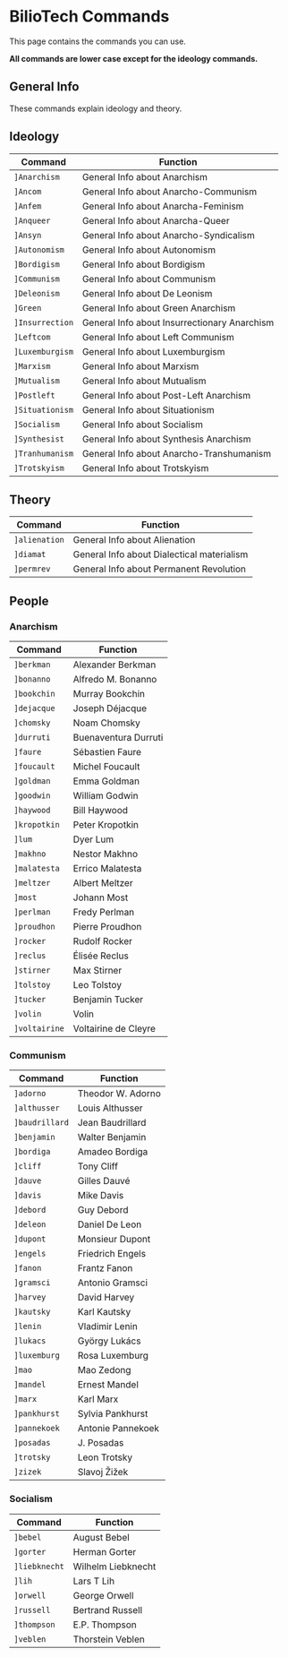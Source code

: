 # BilioTech Commands

This page contains the commands you can use. 

**All commands are lower case except for the ideology commands.**

## General Info

These commands explain ideology and theory.

## Ideology

| Command | Function |
| -------- | -------- |
| ```]Anarchism```   | General Info about Anarchism   |
| ```]Ancom```  | General Info about Anarcho-Communism   |
| ```]Anfem```   | General Info about Anarcha-Feminism   |
| ```]Anqueer```   | General Info about Anarcha-Queer   |
| ```]Ansyn```   | General Info about Anarcho-Syndicalism   |
| ```]Autonomism```   | General Info about Autonomism   |
| ```]Bordigism```   | General Info about Bordigism   |
| ```]Communism```   | General Info about Communism   |
| ```]Deleonism```   | General Info about De Leonism   |
| ```]Green```   | General Info about Green Anarchism   |
| ```]Insurrection```   | General Info about Insurrectionary Anarchism  |
| ```]Leftcom```   | General Info about Left Communism  |
| ```]Luxemburgism```   | General Info about Luxemburgism  |
| ```]Marxism```  | General Info about Marxism   |
| ```]Mutualism```  | General Info about Mutualism  |
| ```]Postleft```  | General Info about Post-Left Anarchism  |
| ```]Situationism```   | General Info about Situationism   |
| ```]Socialism```   | General Info about Socialism   |
| ```]Synthesist```   | General Info about Synthesis Anarchism   |
| ```]Tranhumanism```   | General Info about Anarcho-Transhumanism   |
| ```]Trotskyism```   | General Info about Trotskyism   |

## Theory

| Command | Function |
| -------- | -------- |
| ```]alienation```   | General Info about Alienation   |
| ```]diamat```   | General Info about Dialectical materialism   |
| ```]permrev```  | General Info about Permanent Revolution  |

## People

### Anarchism

| Command | Function |
| -------- | -------- |
| ```]berkman```   | Alexander Berkman   |
| ```]bonanno```  | Alfredo M. Bonanno   |
| ```]bookchin```   | Murray Bookchin   |
| ```]dejacque```   | Joseph Déjacque   |
| ```]chomsky```  | Noam Chomsky   |
| ```]durruti```   | Buenaventura Durruti   |
| ```]faure```   | Sébastien Faure   |
| ```]foucault```   | Michel Foucault   |
| ```]goldman```  | Emma Goldman   |
| ```]goodwin```  | William Godwin   |
| ```]haywood```  | Bill Haywood   |
| ```]kropotkin```   | Peter Kropotkin   |
| ```]lum```   | Dyer Lum   |
| ```]makhno```   | Nestor Makhno   |
| ```]malatesta```   | Errico Malatesta   |
| ```]meltzer```   | Albert Meltzer   |
| ```]most```   | Johann Most   |
| ```]perlman```  | Fredy Perlman   |
| ```]proudhon```  | Pierre Proudhon   |
| ```]rocker```  | Rudolf Rocker   |
| ```]reclus```  | Élisée Reclus   |
| ```]stirner```   | Max Stirner   |
| ```]tolstoy```  | Leo Tolstoy   |
| ```]tucker```   | Benjamin Tucker   |
| ```]volin```  | Volin   |
| ```]voltairine```   | Voltairine de Cleyre   |



### Communism

| Command | Function |
| -------- | -------- |
| ```]adorno```   | Theodor W. Adorno   |
| ```]althusser```   | Louis Althusser   |
| ```]baudrillard```  | Jean Baudrillard   |
| ```]benjamin```  | Walter Benjamin   |
| ```]bordiga```   | Amadeo Bordiga   |
| ```]cliff```   | Tony Cliff   |
| ```]dauve```  | Gilles Dauvé   |
| ```]davis```   | Mike Davis   |
| ```]debord```   | Guy Debord   |
| ```]deleon```   | Daniel De Leon   |
| ```]dupont```  | Monsieur Dupont   |
| ```]engels```  | Friedrich Engels   |
| ```]fanon```  | Frantz Fanon   |
| ```]gramsci```   | Antonio Gramsci   |
| ```]harvey```   | David Harvey   |
| ```]kautsky```   | Karl Kautsky   |
| ```]lenin```   | Vladimir Lenin   |
| ```]lukacs```   | György Lukács   |
| ```]luxemburg```  | Rosa Luxemburg   |
| ```]mao```  | Mao Zedong   |
| ```]mandel```  | Ernest Mandel   |
| ```]marx```  | Karl Marx   |
| ```]pankhurst```  | Sylvia Pankhurst   |
| ```]pannekoek```   | Antonie Pannekoek   |
| ```]posadas```  | J. Posadas   |
| ```]trotsky```   | Leon Trotsky   |
| ```]zizek```   | Slavoj Žižek   |


### Socialism

| Command | Function |
| -------- | -------- |
| ```]bebel```   | August Bebel   |
| ```]gorter```  | Herman Gorter   |
| ```]liebknecht```   | Wilhelm Liebknecht   |
| ```]lih```   | Lars T Lih   |
| ```]orwell```  | George Orwell   |
| ```]russell```   | Bertrand Russell   |
| ```]thompson```   | E.P. Thompson   |
| ```]veblen```  | Thorstein Veblen   |
